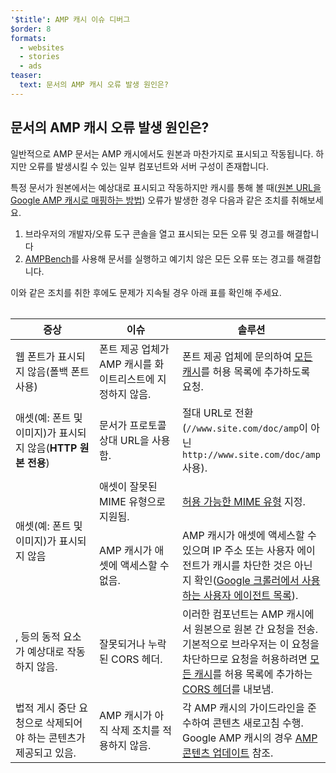 ```yaml
---
'$title': AMP 캐시 이슈 디버그
$order: 8
formats:
  - websites
  - stories
  - ads
teaser:
  text: 문서의 AMP 캐시 오류 발생 원인은?
---
```


<!--
This file is imported from https://github.com/ampproject/amphtml/blob/master/spec/amp-cache-debugging.md.
Please do not change this file.
If you have found a bug or an issue please
have a look and request a pull request there.
-->

## 문서의 AMP 캐시 오류 발생 원인은? <a name="why-is-my-doc-broken-on-an-amp-cache"></a>

일반적으로 AMP 문서는 AMP 캐시에서도 원본과 마찬가지로 표시되고 작동됩니다. 하지만 오류를 발생시킬 수 있는 일부 컴포넌트와 서버 구성이 존재합니다.

특정 문서가 원본에서는 예상대로 표시되고 작동하지만 캐시를 통해 볼 때([원본 URL을 Google AMP 캐시로 매핑하는 방법](https://developers.google.com/amp/cache/overview#amp-cache-url-format)) 오류가 발생한 경우 다음과 같은 조치를 취해보세요.

1. 브라우저의 개발자/오류 도구 콘솔을 열고 표시되는 모든 오류 및 경고를 해결합니다
2. [AMPBench](https://search.google.com/test/amp)를 사용해 문서를 실행하고 예기치 않은 모든 오류 또는 경고를 해결합니다.

이와 같은 조치를 취한 후에도 문제가 지속될 경우 아래 표를 확인해 주세요.

<table>
<table>
  <thead>
    <tr>
      <th width="30%">증상</th>
      <th width="30%">이슈</th>
      <th width="40%">솔루션</th>
    </tr>
  </thead>
  <tbody>
    <tr>
      <td>웹 폰트가 표시되지 않음(폴백 폰트 사용)</td>
      <td>폰트 제공 업체가 AMP 캐시를 화이트리스트에 지정하지 않음.</td>
      <td>폰트 제공 업체에 문의하여 <a href="amp-cors-requests.md#cors-security-in-amp">모든 캐시</a>를 허용 목록에 추가하도록 요청.</td>
    </tr>
    <tr>
      <td>애셋(예: 폰트 및 이미지)가 표시되지 않음(<strong>HTTP 원본 전용</strong>)</td>
      <td>문서가 프로토콜 상대 URL을 사용함.</td>
      <td>절대 URL로 전환(<code>//www.site.com/doc/amp</code>이 아닌 <code>http://www.site.com/doc/amp</code> 사용).</td>
    </tr>
    <tr>
      <td rowspan="2">애셋(예: 폰트 및 이미지)가 표시되지 않음</td>
      <td>애셋이 잘못된 MIME 유형으로 지원됨.</td>
      <td> <a href="https://github.com/ampproject/amphtml/blob/master/spec/amp-cache-guidelines.md#guidelines-accepted-mime-types">허용 가능한 MIME 유형</a> 지정.</td>
    </tr>
    <tr>
      <td>AMP 캐시가 애셋에 액세스할 수 없음.</td>
      <td>AMP 캐시가 애셋에 액세스할 수 있으며 IP 주소 또는 사용자 에이전트가 캐시를 차단한 것은 아닌지 확인(<a href="https://support.google.com/webmasters/answer/1061943?hl=en">Google 크롤러에서 사용하는 사용자 에이전트 목록</a>).</td>
    </tr>
    <tr>
      <td> <code><amp-form></amp-form></code>, <code><amp-list></amp-list></code> 등의 동적 요소가 예상대로 작동하지 않음.</td>
      <td>잘못되거나 누락된 CORS 헤더.</td>
      <td>이러한 컴포넌트는 AMP 캐시에서 원본으로 원본 간 요청을 전송. 기본적으로 브라우저는 이 요청을 차단하므로 요청을 허용하려면 <a href="amp-cors-requests.md">모든 캐시</a>를 허용 목록에 추가하는 <a href="https://developer.mozilla.org/en-US/docs/Web/HTTP/Access_control_CORS">CORS 헤더</a>를 내보냄.</td>
    </tr>
    <tr>
      <td>법적 게시 중단 요청으로 삭제되어야 하는 콘텐츠가 제공되고 있음.</td>
      <td>AMP 캐시가 아직 삭제 조치를 적용하지 않음.</td>
      <td>각 AMP 캐시의 가이드라인을 준수하여 콘텐츠 새로고침 수행. Google AMP 캐시의 경우 <a href="https://developers.google.com/amp/cache/update-cache">AMP 콘텐츠 업데이트</a> 참조.</td>
    </tr>
</tbody>
</table>

</table>
